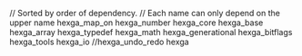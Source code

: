 // Sorted by order of dependency.
// Each name can only depend on the upper name
hexga_map_on
hexga_number
hexga_core
hexga_base
hexga_array
hexga_typedef
hexga_math
hexga_generational
hexga_bitflags
hexga_tools
hexga_io
//hexga_undo_redo
hexga